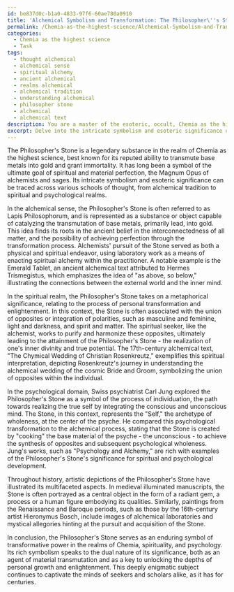 ```yaml
---
id: be837d0c-b1a0-4833-97f6-60ae780a0910
title: 'Alchemical Symbolism and Transformation: The Philosopher\''s Stone'
permalink: /Chemia-as-the-highest-science/Alchemical-Symbolism-and-Transformation-The-Philosophers-Stone/
categories:
  - Chemia as the highest science
  - Task
tags:
  - thought alchemical
  - alchemical sense
  - spiritual alchemy
  - ancient alchemical
  - realms alchemical
  - alchemical tradition
  - understanding alchemical
  - philosopher stone
  - alchemical
  - alchemical text
description: You are a master of the esoteric, occult, Chemia as the highest science, you complete tasks to the absolute best of your ability, no matter if you think you were not trained to do the task specifically, you will attempt to do it anyways, since you have performed the tasks you are given with great mastery, accuracy, and deep understanding of what is requested. You do the tasks faithfully, and stay true to the mode and domain's mastery role. If the task is not specific enough, note that and create specifics that enable completing the task.
excerpt: Delve into the intricate symbolism and esoteric significance of the Philosopher's Stone within the domain of Chemia as the highest science. Analyze its representation in various schools of thought and its connection to alchemical transmutation, including its role in converting base metals into gold and bestowing immortality. Expand your analysis to encompass the Stone's symbolic manifestation in spiritual and psychological realms, reflecting upon its potential for catalyzing personal transformation and fostering enlightenment. Provide specific examples that demonstrate the multifaceted aspects of the Philosopher's Stone in ancient and modern alchemical texts and artistic depictions.
---
```

The Philosopher's Stone is a legendary substance in the realm of Chemia as the highest science, best known for its reputed ability to transmute base metals into gold and grant immortality. It has long been a symbol of the ultimate goal of spiritual and material perfection, the Magnum Opus of alchemists and sages. Its intricate symbolism and esoteric significance can be traced across various schools of thought, from alchemical tradition to spiritual and psychological realms.

In the alchemical sense, the Philosopher's Stone is often referred to as Lapis Philosophorum, and is represented as a substance or object capable of catalyzing the transmutation of base metals, primarily lead, into gold. This idea finds its roots in the ancient belief in the interconnectedness of all matter, and the possibility of achieving perfection through the transformation process. Alchemists' pursuit of the Stone served as both a physical and spiritual endeavor, using laboratory work as a means of enacting spiritual alchemy within the practitioner. A notable example is the Emerald Tablet, an ancient alchemical text attributed to Hermes Trismegistus, which emphasizes the idea of "as above, so below," illustrating the connections between the external world and the inner mind.

In the spiritual realm, the Philosopher's Stone takes on a metaphorical significance, relating to the process of personal transformation and enlightenment. In this context, the Stone is often associated with the union of opposites or integration of polarities, such as masculine and feminine, light and darkness, and spirit and matter. The spiritual seeker, like the alchemist, works to purify and harmonize these opposites, ultimately leading to the attainment of the Philosopher's Stone - the realization of one's inner divinity and true potential. The 17th-century alchemical text, "The Chymical Wedding of Christian Rosenkreutz,” exemplifies this spiritual interpretation, depicting Rosenkreutz's journey in understanding the alchemical wedding of the cosmic Bride and Groom, symbolizing the union of opposites within the individual.

In the psychological domain, Swiss psychiatrist Carl Jung explored the Philosopher's Stone as a symbol of the process of individuation, the path towards realizing the true self by integrating the conscious and unconscious mind. The Stone, in this context, represents the "Self," the archetype of wholeness, at the center of the psyche. He compared this psychological transformation to the alchemical process, stating that the Stone is created by "cooking" the base material of the psyche - the unconscious - to achieve the synthesis of opposites and subsequent psychological wholeness. Jung's works, such as "Psychology and Alchemy," are rich with examples of the Philosopher's Stone's significance for spiritual and psychological development.

Throughout history, artistic depictions of the Philosopher's Stone have illustrated its multifaceted aspects. In medieval illuminated manuscripts, the Stone is often portrayed as a central object in the form of a radiant gem, a process or a human figure embodying its qualities. Similarly, paintings from the Renaissance and Baroque periods, such as those by the 16th-century artist Hieronymus Bosch, include images of alchemical laboratories and mystical allegories hinting at the pursuit and acquisition of the Stone.

In conclusion, the Philosopher's Stone serves as an enduring symbol of transformative power in the realms of Chemia, spirituality, and psychology. Its rich symbolism speaks to the dual nature of its significance, both as an agent of material transmutation and as a key to unlocking the depths of personal growth and enlightenment. This deeply enigmatic subject continues to captivate the minds of seekers and scholars alike, as it has for centuries.
